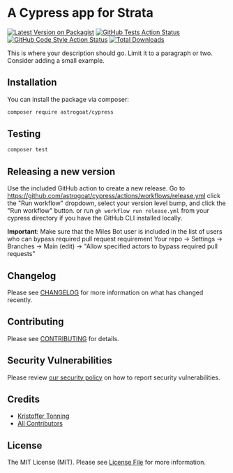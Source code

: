 # A Cypress app for Strata

[![Latest Version on Packagist](https://img.shields.io/packagist/v/astrogoat/cypress.svg?style=flat-square)](https://packagist.org/packages/astrogoat/cypress)
[![GitHub Tests Action Status](https://img.shields.io/github/workflow/status/astrogoat/cypress/run-tests?label=tests)](https://github.com/astrogoat/cypress/actions?query=workflow%3Arun-tests+branch%3Amain)
[![GitHub Code Style Action Status](https://img.shields.io/github/workflow/status/astrogoat/cypress/Check%20&%20fix%20styling?label=code%20style)](https://github.com/astrogoat/cypress/actions?query=workflow%3A"Check+%26+fix+styling"+branch%3Amain)
[![Total Downloads](https://img.shields.io/packagist/dt/astrogoat/cypress.svg?style=flat-square)](https://packagist.org/packages/astrogoat/cypress)

This is where your description should go. Limit it to a paragraph or two. Consider adding a small example.

## Installation

You can install the package via composer:

```bash
composer require astrogoat/cypress
```

## Testing

```bash
composer test
```

## Releasing a new version

Use the included GitHub action to create a new release.
Go to https://github.com/astrogoat/cypress/actions/workflows/release.yml click the "Run workflow" dropdown, select your version level bump, and click the "Run workflow" button.
or run `gh workflow run release.yml` from your cypress directory if you have the GitHub CLI installed locally.

**Important**: Make sure that the Miles Bot user is included in the list of users who can bypass required pull request requirement
Your repo -> Settings -> Branches -> Main (edit) -> "Allow specified actors to bypass required pull requests"


## Changelog

Please see [CHANGELOG](CHANGELOG.md) for more information on what has changed recently.


## Contributing

Please see [CONTRIBUTING](.github/CONTRIBUTING.md) for details.


## Security Vulnerabilities

Please review [our security policy](../../security/policy) on how to report security vulnerabilities.


## Credits

- [Kristoffer Tonning](https://github.com/tonning)
- [All Contributors](../../contributors)

## License

The MIT License (MIT). Please see [License File](LICENSE.md) for more information.
